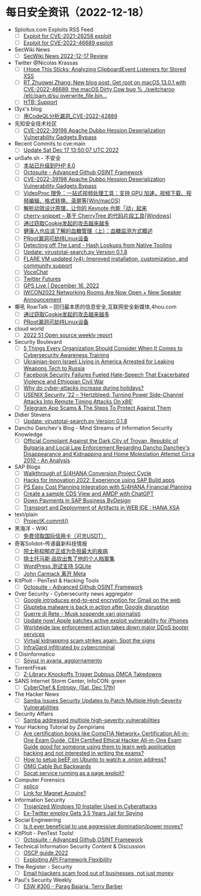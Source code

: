 # 每日安全资讯（2022-12-18）

- Sploitus.com Exploits RSS Feed
  - [ ] [Exploit for CVE-2021-26258 exploit](https://sploitus.com/exploit?id=543340A5-A439-5EEB-ACB9-BAE329831DFA&utm_source=rss&utm_medium=rss)
  - [ ] [Exploit for CVE-2022-46689 exploit](https://sploitus.com/exploit?id=DF2BD05F-C39C-5C4C-B4F3-C8056CAB2D1B&utm_source=rss&utm_medium=rss)
- SecWiki News
  - [ ] [SecWiki News 2022-12-17 Review](http://www.sec-wiki.com/?2022-12-17)
- Twitter @Nicolas Krassas
  - [ ] [I Hope This Sticks: Analyzing ClipboardEvent Listeners for Stored XSS](https://twitter.com/Dinosn/status/1604215829150990336)
  - [ ] [RT Zhuowei Zhang: New blog post: Get root on macOS 13.0.1 with CVE-2022-46689, the macOS Dirty Cow bug % ./switcharoo /etc/pam.d/su overwrite_file.bin...](https://twitter.com/zhuowei/status/1604162670319796224)
  - [ ] [HTB: Support](https://twitter.com/Dinosn/status/1604136531446607872)
- l3yx's blog
  - [ ] [用CodeQL分析漏洞_CVE-2022-42889](https://l3yx.github.io/2022/12/17/%E7%94%A8CodeQL%E5%88%86%E6%9E%90%E6%BC%8F%E6%B4%9E-CVE-2022-42889/)
- 先知安全技术社区
  - [ ] [CVE-2022-39198 Apache Dubbo Hession Deserialization Vulnerability Gadgets Bypass](https://xz.aliyun.com/t/11961)
- Recent Commits to cve:main
  - [ ] [Update Sat Dec 17 13:50:07 UTC 2022](https://github.com/trickest/cve/commit/91c89836a71465215abf129be5fe65b7ff17ff06)
- unSafe.sh - 不安全
  - [ ] [本站已升级到PHP 8.0](https://buaq.net/go-140416.html)
  - [ ] [Octosuite - Advanced Github OSINT Framework](https://buaq.net/go-140410.html)
  - [ ] [CVE-2022-39198 Apache Dubbo Hession Deserialization Vulnerability Gadgets Bypass](https://buaq.net/go-140408.html)
  - [ ] [VideoProc 限免：一站式视频处理工具：支持 GPU 加速，视频下载、视频编辑、格式转换、录屏等[Win/macOS]](https://buaq.net/go-140403.html)
  - [ ] [解析动效设计原理，让你的 Keynote 也能「动」起来](https://buaq.net/go-140407.html)
  - [ ] [cherry-snippet – 基于 CherryTree 的代码片段工具[Windows]](https://buaq.net/go-140394.html)
  - [ ] [通过窃取Cookie发起的攻击越来越多](https://buaq.net/go-140383.html)
  - [ ] [健康人也应该了解的血糖管理（上）：血糖监测方式概述](https://buaq.net/go-140389.html)
  - [ ] [PRoot漏洞可劫持Linux设备](https://buaq.net/go-140384.html)
  - [ ] [Detecting off The Land - Hash Lookups from Native Tooling](https://buaq.net/go-140438.html)
  - [ ] [Update: virustotal-search.py Version 0.1.8](https://buaq.net/go-140346.html)
  - [ ] [FLARE VM updated (v4): Improved installation, customization, and community support](https://buaq.net/go-140343.html)
  - [ ] [VoceChat](https://buaq.net/go-140341.html)
  - [ ] [Twitter Futures](https://buaq.net/go-140435.html)
  - [ ] [GPS Live | December 16, 2022](https://buaq.net/go-140340.html)
  - [ ] [IWCON2022 Networking Rooms Are Now Open + New Speaker Announcement](https://buaq.net/go-140339.html)
- 嘶吼 RoarTalk – 回归最本质的信息安全,互联网安全新媒体,4hou.com
  - [ ] [通过窃取Cookie发起的攻击越来越多](https://www.4hou.com/posts/QLKl)
  - [ ] [PRoot漏洞可劫持Linux设备](https://www.4hou.com/posts/l6w1)
- cloud world
  - [ ] [2022 51 Open source weekly report](https://cloudsjhan.github.io/2022/12/17/2022-51-Open-source-weekly-report/)
- Security Boulevard
  - [ ] [5 Things Every Organization Should Consider When It Comes to Cybersecurity Awareness Training](https://securityboulevard.com/2022/12/5-things-every-organization-should-consider-when-it-comes-to-cybersecurity-awareness-training/)
  - [ ] [Ukrainian-born Israeli Living in America Arrested for Leaking Weapons Tech to Russia](https://securityboulevard.com/2022/12/ukrainian-born-israeli-living-in-america-arrested-for-leaking-weapons-tech-to-russia/)
  - [ ] [Facebook Security Failures Fueled Hate-Speech That Exacerbated Violence and Ethiopian Civil War](https://securityboulevard.com/2022/12/facebook-security-failures-fueled-hate-speech-that-exacerbated-violence-and-ethiopian-civil-war/)
  - [ ] [Why do cyber-attacks increase during holidays?](https://securityboulevard.com/2022/12/why-do-cyber-attacks-increase-during-holidays/)
  - [ ] [USENIX Security ’22 – ‘Hertzbleed: Turning Power Side-Channel Attacks Into Remote Timing Attacks On x86’](https://securityboulevard.com/2022/12/usenix-security-22-hertzbleed-turning-power-side-channel-attacks-into-remote-timing-attacks-on-x86/)
  - [ ] [Telegram App Scams & The Steps To Protect Against Them](https://securityboulevard.com/2022/12/telegram-app-scams-the-steps-to-protect-against-them/)
- Didier Stevens
  - [ ] [Update: virustotal-search.py Version 0.1.8](https://blog.didierstevens.com/2022/12/17/update-virustotal-search-py-version-0-1-8/)
- Dancho Danchev's Blog - Mind Streams of Information Security Knowledge
  - [ ] [Official Complaint Against the Dark City of Troyan, Republic of Bulgaria and Local Law Enforcement Regarding Dancho Danchev's Disappearance and Kidnapping and Home Molestation Attempt Circa 2010 - An Analysis](https://ddanchev.blogspot.com/2022/12/official-complaint-against-dark-city-of.html)
- SAP Blogs
  - [ ] [Walkthrough of S/4HANA Conversion Project Cycle](https://blogs.sap.com/2022/12/17/walkthrough-of-s-4hana-conversion-project-cycle/)
  - [ ] [Hacks for Innovation 2022: Experience using SAP Build apps](https://blogs.sap.com/2022/12/17/hacks-for-innovation-2022-experience-using-sap-build-apps/)
  - [ ] [PS Easy Cost Planning Integration with S/4HANA Financial Planning](https://blogs.sap.com/2022/12/17/ps-easy-cost-planning-integration-with-s-4hana-financial-planning/)
  - [ ] [Create a sample CDS View and AMDP with ChatGPT](https://blogs.sap.com/2022/12/17/create-a-sample-cds-view-and-amdp-with-chatgpt/)
  - [ ] [Down Payments in SAP Business ByDesign](https://blogs.sap.com/2022/12/17/down-payments-in-sap-business-bydesign/)
  - [ ] [Transport and Deployment of Artifacts in WEB IDE : HANA XSA](https://blogs.sap.com/2022/12/17/transport-and-deployment-of-artifacts-in-web-ide-hana-xsa/)
- text/plain
  - [ ] [ProjectK.commit()](https://textslashplain.com/2022/12/17/projectk-commit/)
- 黑海洋 - WIKI
  - [ ] [免费领取国际信用卡（可充USDT）](https://blog.upx8.com/3087)
- 奇客Solidot–传递最新科技情报
  - [ ] [院士称抑郁症正成为负担最大的疾病](https://www.solidot.org/story?sid=73682)
  - [ ] [隐士托马斯·品钦出售了他的个人档案集](https://www.solidot.org/story?sid=73681)
  - [ ] [WordPress 测试支持 SQLite](https://www.solidot.org/story?sid=73680)
  - [ ] [John Carmack 离开 Meta](https://www.solidot.org/story?sid=73679)
- KitPloit - PenTest & Hacking Tools
  - [ ] [Octosuite - Advanced Github OSINT Framework](http://www.kitploit.com/2022/12/octosuite-advanced-github-osint.html)
- Over Security - Cybersecurity news aggregator
  - [ ] [Google introduces end-to-end encryption for Gmail on the web](https://www.bleepingcomputer.com/news/security/google-introduces-end-to-end-encryption-for-gmail-on-the-web/)
  - [ ] [Glupteba malware is back in action after Google disruption](https://www.bleepingcomputer.com/news/security/glupteba-malware-is-back-in-action-after-google-disruption/)
  - [ ] [Guerre di Rete - Musk sospende vari giornalisti](https://guerredirete.substack.com/p/guerre-di-rete-musk-sospende-vari)
  - [ ] [Update now! Apple patches active exploit vulnerability for iPhones](https://www.malwarebytes.com/blog/news/2022/12/update-now-apple-patches-active-exploit-vulnerability-for-iphones)
  - [ ] [Worldwide law enforcement action takes down major DDoS booter services](https://www.malwarebytes.com/blog/news/2022/12/worldwide-law-enforcement-action-takes-down-major-ddos-booter-services)
  - [ ] [Virtual kidnapping scam strikes again. Spot the signs](https://www.malwarebytes.com/blog/news/2022/12/virtual-kidnapping-scam-strikes-again-spot-the-signs)
  - [ ] [InfraGard infiltrated by cybercriminal](https://www.malwarebytes.com/blog/news/2022/12/infragard-infiltrated-by-cybercriminal)
- Il Disinformatico
  - [ ] [Soyuz in avaria, aggiornamento](http://attivissimo.blogspot.com/2022/12/soyuz-in-avaria-aggiornamento.html)
- TorrentFreak
  - [ ] [Z-Library Knockoffs Trigger Dubious DMCA Takedowns](https://torrentfreak.com/z-library-knockoffs-trigger-dubious-dmca-takedowns-221217/)
- SANS Internet Storm Center, InfoCON: green
  - [ ] [CyberChef &#x26; Entropy, (Sat, Dec 17th)](https://isc.sans.edu/diary/rss/29352)
- The Hacker News
  - [ ] [Samba Issues Security Updates to Patch Multiple High-Severity Vulnerabilities](https://thehackernews.com/2022/12/samba-issues-security-updates-to-patch.html)
- Security Affairs
  - [ ] [Samba addressed multiple high-severity vulnerabilities](https://securityaffairs.co/wordpress/139760/hacking/samba-multiple-flaws.html)
- Your Hacking Tutorial by Zempirians
  - [ ] [Are certification books like CompTIA Network+ Certification All-in-One Exam Guide, CEH Certified Ethical Hacker All-in-One Exam Guide good for someone using them to learn web application hacking and not interested in writing the exams?](https://www.reddit.com/r/HowToHack/comments/zoazyz/are_certification_books_like_comptia_network/)
  - [ ] [How to setup beEF on Ubunto to watch a .onion address?](https://www.reddit.com/r/HowToHack/comments/zo7kd3/how_to_setup_beef_on_ubunto_to_watch_a_onion/)
  - [ ] [OMG Cable But Backwards](https://www.reddit.com/r/HowToHack/comments/zoihok/omg_cable_but_backwards/)
  - [ ] [Socat service running as a page exploit?](https://www.reddit.com/r/HowToHack/comments/zobu5b/socat_service_running_as_a_page_exploit/)
- Computer Forensics
  - [ ] [xplico](https://www.reddit.com/r/computerforensics/comments/zoct80/xplico/)
  - [ ] [Link for Magnet Acquire?](https://www.reddit.com/r/computerforensics/comments/znvgbl/link_for_magnet_acquire/)
- Information Security
  - [ ] [Trojanized Windows 10 Installer Used in Cyberattacks](https://www.reddit.com/r/Information_Security/comments/zo2fx8/trojanized_windows_10_installer_used_in/)
  - [ ] [Ex-Twitter employ Gets 3.5 Years Jail for Spying](https://www.reddit.com/r/Information_Security/comments/zo1l4t/extwitter_employ_gets_35_years_jail_for_spying/)
- Social Engineering
  - [ ] [Is it ever beneficial to use aggressive domination/power moves?](https://www.reddit.com/r/SocialEngineering/comments/zo63mb/is_it_ever_beneficial_to_use_aggressive/)
- KitPloit - PenTest Tools!
  - [ ] [Octosuite - Advanced Github OSINT Framework](http://www.kitploit.com/2022/12/octosuite-advanced-github-osint.html)
- Technical Information Security Content & Discussion
  - [ ] [OSCP guide 2022](https://www.reddit.com/r/netsec/comments/znwtht/oscp_guide_2022/)
  - [ ] [Exploiting API Framework Flexibility](https://www.reddit.com/r/netsec/comments/zo3lts/exploiting_api_framework_flexibility/)
- The Register - Security
  - [ ] [Email hijackers scam food out of businesses, not just money](https://go.theregister.com/feed/www.theregister.com/2022/12/17/in_brief_security/)
- Paul's Security Weekly
  - [ ] [ESW #300 - Parag Bajaria, Terry Barber](http://podcast.securityweekly.com/esw-300-parag-bajaria-terry-barber)

